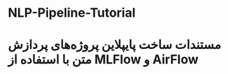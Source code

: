 # NLP-Pipeline-Tutorial
# مستندات ساخت پایپلاین پروژه‌های پردازش متن با استفاده از MLFlow و AirFlow
